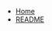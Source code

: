 * [Home](https://github.com/EelZhang/TestMilestoneFeature/wiki)
* [README](https://github.com/EelZhang/TestMilestoneFeature/blob/master/README.md)